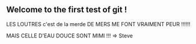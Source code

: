 ## Welcome to the first test of git ! 


LES LOUTRES c'est de la merde DE MERS ME FONT VRAIMENT PEUR !!!!!!

MAIS CELLE D'EAU DOUCE SONT MIMI !!! => Steve
